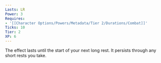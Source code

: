 ```yaml
---
Lasts: LR
Power: 3
Requires:
- '[[Character Options/Powers/Metadata/Tier 2/Durations/Combat]]'
Ticks: 10
Tier: 2
XP: 6
---
```


The effect lasts until the start of your next long rest. It persists through any short rests you take.